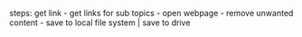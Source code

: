 steps:
  get link -
  get links for sub topics -
  open webpage -
  remove unwanted content -
  save to local file system | save to drive